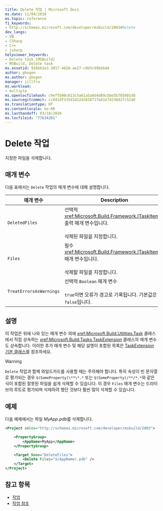 ```yaml
---
title: Delete 작업 | Microsoft Docs
ms.date: 11/04/2016
ms.topic: reference
f1_keywords:
- http://schemas.microsoft.com/developer/msbuild/2003#Delete
dev_langs:
- VB
- CSharp
- C++
- jsharp
helpviewer_keywords:
- Delete task [MSBuild]
- MSBuild, Delete task
ms.assetid: 916bb2e3-3017-4828-ae27-c0b5c99bbb48
author: ghogen
ms.author: ghogen
manager: jillfra
ms.workload:
- multiple
ms.openlocfilehash: c9effb00c613c5a61a5a8d4d89cbbe5b785601d8
ms.sourcegitcommit: cc841df335d1d22d281871fe41e74238d2fc52a6
ms.translationtype: HT
ms.contentlocale: ko-KR
ms.lasthandoff: 03/18/2020
ms.locfileid: "77634281"
---
```

# <a name="delete-task"></a>Delete 작업

지정한 파일을 삭제합니다.

## <a name="parameters"></a>매개 변수

다음 표에서는 `Delete` 작업의 매개 변수에 대해 설명합니다.

|매개 변수|Description|
|---------------|-----------------|
|`DeletedFiles`|선택적 <xref:Microsoft.Build.Framework.ITaskItem>`[]` 출력 매개 변수입니다.<br /><br /> 삭제된 파일을 지정합니다.|
|`Files`|필수 <xref:Microsoft.Build.Framework.ITaskItem>`[]` 매개 변수입니다.<br /><br /> 삭제할 파일을 지정합니다.|
|`TreatErrorsAsWarnings`|선택적 `Boolean` 매개 변수<br /><br /> `true`이면 오류가 경고로 기록됩니다. 기본값은 `false`입니다.|

## <a name="remarks"></a>설명

이 작업은 위에 나와 있는 매개 변수 외에 <xref:Microsoft.Build.Utilities.Task> 클래스에서 직접 상속하는 <xref:Microsoft.Build.Tasks.TaskExtension> 클래스의 매개 변수도 상속합니다. 이러한 추가 매개 변수 및 해당 설명이 포함된 목록은 [TaskExtension 기본 클래스](../msbuild/taskextension-base-class.md)를 참조하세요.

> [!WARNING]
> `Delete` 작업과 함께 와일드카드를 사용할 때는 주의해야 합니다. 특히 속성이 빈 문자열로 평가되는 경우 `$(SomeProperty)\**\*.*` 또는 `$(SomeProperty)/**/*.*`와 같은 식이 포함된 잘못된 파일을 쉽게 삭제할 수 있습니다. 이 경우 `Files` 매개 변수는 드라이브의 루트로 평가되며 삭제하려 했던 것보다 훨씬 많이 삭제할 수 있습니다.

## <a name="example"></a>예제

다음 예제에서는 파일 *MyApp.pdb*를 삭제합니다.

```xml
<Project xmlns="http://schemas.microsoft.com/developer/msbuild/2003">

    <PropertyGroup>
        <AppName>MyApp</AppName>
    </PropertyGroup>

    <Target Name="DeleteFiles">
        <Delete Files="$(AppName).pdb" />
    </Target>
</Project>
```

## <a name="see-also"></a>참고 항목

- [작업](../msbuild/msbuild-tasks.md)
- [작업 참조](../msbuild/msbuild-task-reference.md)
